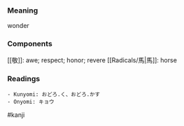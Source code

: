 ### Meaning

wonder

### Components

[[敬]]: awe; respect; honor; revere [[Radicals/馬|馬]]: horse

### Readings

```
- Kunyomi: おどろ.く、おどろ.かす
- Onyomi: キョウ
```

#kanji